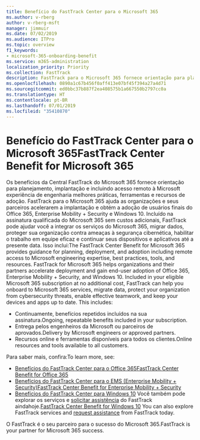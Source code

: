 ```yaml
---
title: Benefício do FastTrack Center para o Microsoft 365
ms.author: v-rberg
author: v-rberg-msft
manager: jimmuir
ms.date: 07/02/2019
ms.audience: ITPro
ms.topic: overview
f1_keywords:
- microsoft-365-onboarding-benefit
ms.service: m365-administration
localization_priority: Priority
ms.collection: FastTrack
description: FastTrack para o Microsoft 365 fornece orientação para planejamento, implantação e incluindo acesso remoto à Microsoft experiência de engenharia, melhores práticas, ferramentas e recursos de adoção. FastTrack para o Microsoft 365 ajuda as organizações e seus parceiros aceleram a implantação e obter a adoção de usuários finais do Office 365, Windows 10 e Enterprise Mobility + Security.
ms.openlocfilehash: 0890a1c67b456f0aff413e07bf45f394a27a4d71
ms.sourcegitcommit: ed0bbc37b887f2ea408575b1a667550b2797cc0a
ms.translationtype: HT
ms.contentlocale: pt-BR
ms.lasthandoff: 07/01/2019
ms.locfileid: "35410870"
---
```

# <a name="fasttrack-center-benefit-for-microsoft-365"></a><span data-ttu-id="273ef-104">Benefício do FastTrack Center para o Microsoft 365</span><span class="sxs-lookup"><span data-stu-id="273ef-104">FastTrack Center Benefit for Microsoft 365</span></span>

<span data-ttu-id="273ef-p102">Os benefícios da Central FastTrack do Microsoft 365 fornece orientação para planejamento, implantação e incluindo acesso remoto à Microsoft experiência de engenharia melhores práticas, ferramentas e recursos de adoção. FastTrack para o Microsoft 365 ajuda as organizações e seus parceiros acelerarem a implantação e obtém a adoção de usuários finais do Office 365, Enterprise Mobility + Security e Windows 10. Incluído na assinatura qualificada do Microsoft 365 sem custos adicionais, FastTrack pode ajudar você a integrar os serviços do Microsoft 365, migrar dados, proteger sua organização contra ameaças à segurança cibernética, habilitar o trabalho em equipe eficaz e continuar seus dispositivos e aplicativos até a presente data. Isso inclui:</span><span class="sxs-lookup"><span data-stu-id="273ef-p102">The FastTrack Center Benefit for Microsoft 365 provides guidance for planning, deployment, and adoption including remote access to Microsoft engineering expertise, best practices, tools, and resources. FastTrack for Microsoft 365 helps organizations and their partners accelerate deployment and gain end-user adoption of Office 365, Enterprise Mobility + Security, and Windows 10. Included in your eligible Microsoft 365 subscription at no additional cost, FastTrack can help you onboard to Microsoft 365 services, migrate data, protect your organization from cybersecurity threats, enable effective teamwork, and keep your devices and apps up to date. This includes:</span></span>

- <span data-ttu-id="273ef-109">Continuamente, benefícios repetidos incluídos na sua assinatura.</span><span class="sxs-lookup"><span data-stu-id="273ef-109">Ongoing, repeatable benefits included in your subscription.</span></span>
- <span data-ttu-id="273ef-110">Entrega pelos engenheiros da Microsoft ou parceiros de aprovados.</span><span class="sxs-lookup"><span data-stu-id="273ef-110">Delivery by Microsoft engineers or approved partners.</span></span>
- <span data-ttu-id="273ef-111">Recursos online e ferramentas disponíveis para todos os clientes.</span><span class="sxs-lookup"><span data-stu-id="273ef-111">Online resources and tools available to all customers.</span></span>
  
<span data-ttu-id="273ef-112">Para saber mais, confira:</span><span class="sxs-lookup"><span data-stu-id="273ef-112">To learn more, see:</span></span>

- [<span data-ttu-id="273ef-113">Benefícios do FastTrack Center para o Office 365</span><span class="sxs-lookup"><span data-stu-id="273ef-113">FastTrack Center Benefit for Office 365</span></span>](O365-fasttrack-benefit-for-office-365.md) 
- [<span data-ttu-id="273ef-114">Benefícios do FastTrack Center para o EMS (Enterprise Mobility + Security)</span><span class="sxs-lookup"><span data-stu-id="273ef-114">FastTrack Center Benefit for Enterprise Mobility + Security</span></span>](EMS-fasttrack-benefit-for-EMS.md)
- <span data-ttu-id="273ef-115">[Benefícios do FastTrack Center para Windows 10](Win-10-fasttrack-benefit-for-Windows-10.md) Você também pode explorar os serviços e [solicitar assistência](https://go.microsoft.com/fwlink/p/?LinkId=2003903) do FastTrack aindahoje.</span><span class="sxs-lookup"><span data-stu-id="273ef-115">[FastTrack Center Benefit for Windows 10](Win-10-fasttrack-benefit-for-Windows-10.md) You can also explore FastTrack services and [request assistance](https://go.microsoft.com/fwlink/p/?LinkId=2003903) from FastTrack today.</span></span>

<span data-ttu-id="273ef-116">O FastTrack é o seu parceiro para o sucesso do Microsoft 365.</span><span class="sxs-lookup"><span data-stu-id="273ef-116">FastTrack is your partner for Microsoft 365 success.</span></span>
  
  

 